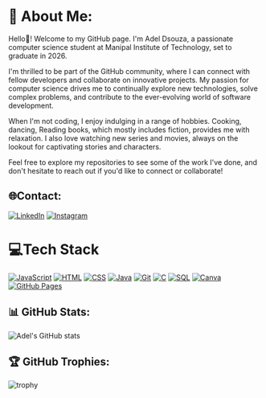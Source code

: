 # 💫 About Me:

Hello👋! Welcome to my GitHub page. I'm Adel Dsouza, a passionate computer science student at Manipal Institute of Technology, set to graduate in 2026. 

I'm thrilled to be part of the GitHub community, where I can connect with fellow developers and collaborate on innovative projects. My passion for computer science drives me to continually explore new technologies, solve complex problems, and contribute to the ever-evolving world of software development.

When I'm not coding, I enjoy indulging in a range of hobbies. Cooking, dancing, Reading books, which mostly includes fiction, provides me with relaxation. I also love watching new series and movies, always on the lookout for captivating stories and characters.

Feel free to explore my repositories to see some of the work I've done, and don't hesitate to reach out if you'd like to connect or collaborate!


## 🌐Contact:

[![LinkedIn](https://img.shields.io/badge/-LinkedIn-0077B5?style=for-the-badge&logo=linkedin&logoColor=white)](https://www.linkedin.com/in/adel-dsouza-6a654b305/)
[![Instagram](https://img.shields.io/badge/-Instagram-E4405F?style=for-the-badge&logo=instagram&logoColor=white)](https://www.instagram.com/_adelsd_)


# 💻Tech Stack

[![JavaScript](https://img.shields.io/badge/-JavaScript-yellow?style=for-the-badge&logo=javascript&logoColor=white)](https://www.javascript.com/)
[![HTML](https://img.shields.io/badge/-HTML-orange?style=for-the-badge&logo=html5&logoColor=white)](https://html.spec.whatwg.org/)
[![CSS](https://img.shields.io/badge/-CSS-blue?style=for-the-badge&logo=css3&logoColor=white)](https://www.w3.org/Style/CSS/Overview.en.html)
[![Java](https://img.shields.io/badge/-Java-red?style=for-the-badge&logo=java&logoColor=white)](https://www.java.com/)
[![Git](https://img.shields.io/badge/-Git-red?style=for-the-badge&logo=git&logoColor=white)](https://git-scm.com/)
[![C](https://img.shields.io/badge/-C-blue?style=for-the-badge&logo=c&logoColor=white)](https://en.wikipedia.org/wiki/C_(programming_language))
[![SQL](https://img.shields.io/badge/-SQL-blue?style=for-the-badge&logo=sql&logoColor=white)](https://en.wikipedia.org/wiki/SQL)
[![Canva](https://img.shields.io/badge/-Canva-blue?style=for-the-badge&logo=canva&logoColor=white)](https://www.canva.com/)
[![GitHub Pages](https://img.shields.io/badge/-GitHub_Pages-green?style=for-the-badge&logo=github&logoColor=white)](https://pages.github.com/)


## 📊 GitHub Stats:  
![Adel's GitHub stats](https://github-readme-stats.vercel.app/api?username=Addysd&theme=radical&show_icons=true)


## 🏆 GitHub Trophies:
![trophy](https://github-profile-trophy.vercel.app/?username=Addysd&theme=onedark)


<!--![Profile Views](https://komarev.com/ghpvc/?username=Addysd)
-->


<!--
**Addysd/Addysd** is a ✨ _special_ ✨ repository because its `README.md` (this file) appears on your GitHub profile.

Here are some ideas to get you started:

- 🔭 I’m currently working on ...
- 🌱 I’m currently learning ...
- 👯 I’m looking to collaborate on ...
- 🤔 I’m looking for help with ...
- 💬 Ask me about ...
- 📫 How to reach me: ...
- 😄 Pronouns: ...
- ⚡ Fun fact: ...
-->
